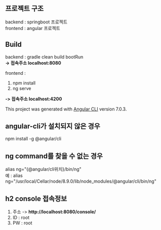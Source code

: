 ## 프로젝트 구조
backend : springboot 프로젝트   
frontend : angular 프로젝트

## Build
backend : gradle clean build bootRun  
**-> 접속주소 localhost:8080** 

frontend : 
1. npm install  
2. ng serve  

**-> 접속주소 localhost:4200**

This project was generated with [Angular CLI](https://github.com/angular/angular-cli) version 7.0.3.

## angular-cli가 설치되지 않은 경우

npm install -g @angular/cli

## ng command를 찾을 수 없는 경우
alias ng="{@angular/cli위치}/bin/ng"  
예 : alias ng="/usr/local/Cellar/node/8.9.0/lib/node_modules/@angular/cli/bin/ng"

## h2 console 접속정보
1. 주소 -> **http://localhost:8080/console/**
2. ID : root
3. PW : root
